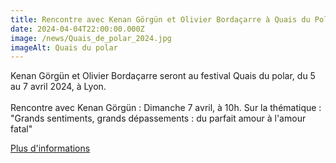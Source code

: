 ```yaml
---
title: Rencontre avec Kenan Görgün et Olivier Bordaçarre à Quais du Polar
date: 2024-04-04T22:00:00.000Z
image: /news/Quais_de_polar_2024.jpg
imageAlt: Quais du polar
---
```


Kenan Görgün et Olivier Bordaçarre seront au festival Quais du polar, du 5 au 7 avril 2024, à Lyon.\
\
Rencontre avec Kenan Görgün :  Dimanche 7 avril, à 10h. Sur la thématique : "Grands sentiments, grands dépassements : du parfait amour à l'amour fatal"

[Plus d'informations ](https://www.quaisdupolar.com/)
